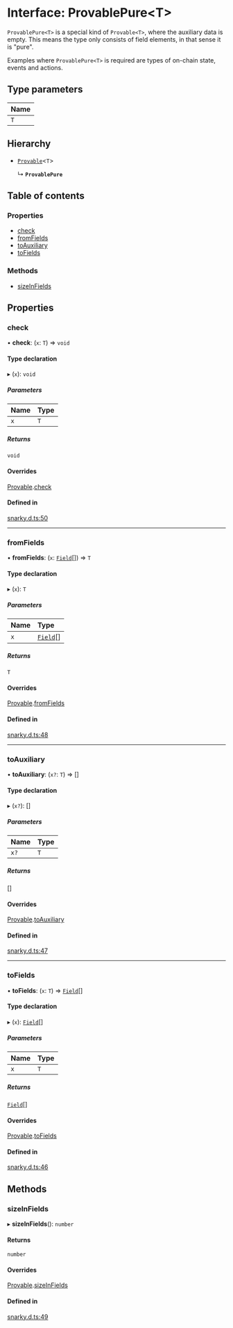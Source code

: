 # Interface: ProvablePure<T\>

`ProvablePure<T>` is a special kind of `Provable<T>`, where the auxiliary data is empty. This means the type only consists of field elements,
in that sense it is "pure".

Examples where `ProvablePure<T>` is required are types of on-chain state, events and actions.

## Type parameters

| Name |
| :------ |
| `T` |

## Hierarchy

- [`Provable`](Provable.md)<`T`\>

  ↳ **`ProvablePure`**

## Table of contents

### Properties

- [check](ProvablePure.md#check)
- [fromFields](ProvablePure.md#fromfields)
- [toAuxiliary](ProvablePure.md#toauxiliary)
- [toFields](ProvablePure.md#tofields)

### Methods

- [sizeInFields](ProvablePure.md#sizeinfields)

## Properties

### check

• **check**: (`x`: `T`) => `void`

#### Type declaration

▸ (`x`): `void`

##### Parameters

| Name | Type |
| :------ | :------ |
| `x` | `T` |

##### Returns

`void`

#### Overrides

[Provable](Provable.md).[check](Provable.md#check)

#### Defined in

[snarky.d.ts:50](https://github.com/o1-labs/snarkyjs/blob/f82cd47/src/snarky.d.ts#L50)

___

### fromFields

• **fromFields**: (`x`: [`Field`](../classes/Field.md)[]) => `T`

#### Type declaration

▸ (`x`): `T`

##### Parameters

| Name | Type |
| :------ | :------ |
| `x` | [`Field`](../classes/Field.md)[] |

##### Returns

`T`

#### Overrides

[Provable](Provable.md).[fromFields](Provable.md#fromfields)

#### Defined in

[snarky.d.ts:48](https://github.com/o1-labs/snarkyjs/blob/f82cd47/src/snarky.d.ts#L48)

___

### toAuxiliary

• **toAuxiliary**: (`x?`: `T`) => []

#### Type declaration

▸ (`x?`): []

##### Parameters

| Name | Type |
| :------ | :------ |
| `x?` | `T` |

##### Returns

[]

#### Overrides

[Provable](Provable.md).[toAuxiliary](Provable.md#toauxiliary)

#### Defined in

[snarky.d.ts:47](https://github.com/o1-labs/snarkyjs/blob/f82cd47/src/snarky.d.ts#L47)

___

### toFields

• **toFields**: (`x`: `T`) => [`Field`](../classes/Field.md)[]

#### Type declaration

▸ (`x`): [`Field`](../classes/Field.md)[]

##### Parameters

| Name | Type |
| :------ | :------ |
| `x` | `T` |

##### Returns

[`Field`](../classes/Field.md)[]

#### Overrides

[Provable](Provable.md).[toFields](Provable.md#tofields)

#### Defined in

[snarky.d.ts:46](https://github.com/o1-labs/snarkyjs/blob/f82cd47/src/snarky.d.ts#L46)

## Methods

### sizeInFields

▸ **sizeInFields**(): `number`

#### Returns

`number`

#### Overrides

[Provable](Provable.md).[sizeInFields](Provable.md#sizeinfields)

#### Defined in

[snarky.d.ts:49](https://github.com/o1-labs/snarkyjs/blob/f82cd47/src/snarky.d.ts#L49)
